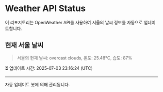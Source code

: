 
# Weather API Status

이 리포지토리는 OpenWeather API를 사용하여 서울의 날씨 정보를 자동으로 업데이트합니다.

## 현재 서울 날씨
> 서울의 현재 날씨: overcast clouds, 온도: 25.48°C, 습도: 87%

⏳ 업데이트 시간: 2025-07-03 23:16:24 (UTC)

---
자동 업데이트 봇에 의해 관리됩니다.
